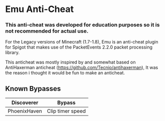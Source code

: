 # Emu Anti-Cheat
### This anti-cheat was developed for education purposes so it is not recommended for actual use.
For the Legacy versions of Minecraft (1.7-1.8), Emu is an anti-cheat plugin for Spigot that makes use of the PacketEvents 2.2.0 packet processing library.

This anticheat was mostly inspired by and somewhat based on AntiHaxerman anticheat (https://github.com/Tecnio/antihaxerman), It was the reason i thought
it would be fun to make an anticheat.

## Known Bypasses
| Discoverer   | Bypass           |
|--------------|------------------|
| PhoenixHaven | Clip timer speed |

